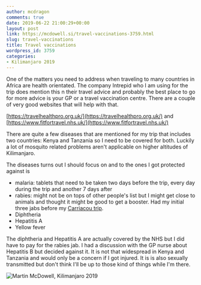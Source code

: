 ```yaml
---
author: mcdragon
comments: true
date: 2019-06-22 21:00:29+00:00
layout: post
link: https://mcdowell.si/travel-vaccinations-3759.html
slug: travel-vaccinations
title: Travel vaccinations
wordpress_id: 3759
categories:
- Kilimanjaro 2019
---
```





One of the matters you need to address when traveling to many countries in Africa are health orientated. The company Intrepid who I am using for the trip does mention this n their travel advice and probably the best place to go for more advice is your GP or a travel vaccination centre. There are a couple of very good websites that will help with that.







[https://travelhealthpro.org.uk/](https://travelhealthpro.org.uk/) and [https://www.fitfortravel.nhs.uk/](https://www.fitfortravel.nhs.uk/)







There are quite a few diseases that are mentioned for my trip that includes two countries: Kenya and Tanzania so I need to be covered for both. Luckily a lot of mosquito related problems aren't applicable on higher altitudes of Kilimanjaro.







The diseases turns out I should focus on and to the ones I got protected against is







  * malaria: tablets that need to be taken two days before the trip, every day during the trip and another 7 days after
  * rabies: might not be on tops of other people's list but I might get close to animals and thought it might be good to get a booster. Had my initial three jabs before my [Carriacou trip](https://mcdowell.si/category/veterinary-medicine/carriacou-2015).
  * Diphtheria
  * Hepatitis A
  * Yellow fever






The diphtheria and Hepatitis A are actually covered by the NHS but I did   have to pay for the rabies jab. I had a discussion with the GP nurse about Hepatitis B but decided against it. It is not that widespread in Kenya and Tanzania and would only be a concern if I got injured. It is is also sexually transmitted but don't think I'll be up to those kind of things while I'm there.







![Martin McDowell, Kilimanjaro 2019](https://mcdowell.si/wp-content/uploads/2019/03/martin-kili.ai_.svg_.png)



